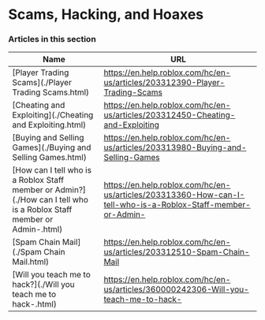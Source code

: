 # Scams, Hacking, and Hoaxes  
### Articles in this section
Name|URL
-|-
[Player Trading Scams](./Player Trading Scams.html) |https://en.help.roblox.com/hc/en-us/articles/203312390-Player-Trading-Scams
[Cheating and Exploiting](./Cheating and Exploiting.html) |https://en.help.roblox.com/hc/en-us/articles/203312450-Cheating-and-Exploiting
[Buying and Selling Games](./Buying and Selling Games.html) |https://en.help.roblox.com/hc/en-us/articles/203313980-Buying-and-Selling-Games
[How can I tell who is a Roblox Staff member or Admin?](./How can I tell who is a Roblox Staff member or Admin-.html) |https://en.help.roblox.com/hc/en-us/articles/203313360-How-can-I-tell-who-is-a-Roblox-Staff-member-or-Admin-
[Spam Chain Mail](./Spam Chain Mail.html) |https://en.help.roblox.com/hc/en-us/articles/203312510-Spam-Chain-Mail
[Will you teach me to hack?](./Will you teach me to hack-.html) |https://en.help.roblox.com/hc/en-us/articles/360000242306-Will-you-teach-me-to-hack-